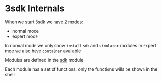# 3sdk Internals

When we start 3sdk we have 2 modes:
- normal mode
- expert mode

In normal mode we only show `install` `sdk` and `simulator` modules
In expert moe we also have `container` available

Modules are defined in the [sdk](https://github.com/threefoldtech/jumpscaleX_core/blob/unstable/install/sdk/__init__.py) module

Each module has a set of functions, only the functions wills be shown in the shell
